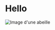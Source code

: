 # Hello
![Image d'une abeille](https://beevive.com/cdn/shop/files/Honey_Bee_worker_Apis_mellifera_IN002flat_800manual.jpg?v=1678294929&width=1500)
